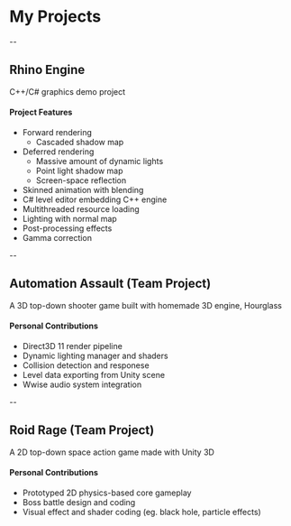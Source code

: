 # My Projects
--
## Rhino Engine
C++/C# graphics demo project
#### Project Features
* Forward rendering
  * Cascaded shadow map
* Deferred rendering
  * Massive amount of dynamic lights
  * Point light shadow map
  * Screen-space reflection
* Skinned animation with blending
* C# level editor embedding C++ engine
* Multithreaded resource loading
* Lighting with normal map
* Post-processing effects
* Gamma correction

--
## Automation Assault (Team Project)
A 3D top-down shooter game built with homemade 3D engine, Hourglass
#### Personal Contributions
* Direct3D 11 render pipeline
* Dynamic lighting manager and shaders
* Collision detection and responese
* Level data exporting from Unity scene
* Wwise audio system integration

--
## Roid Rage (Team Project)
A 2D top-down space action game made with Unity 3D
#### Personal Contributions
* Prototyped 2D physics-based core gameplay
* Boss battle design and coding
* Visual effect and shader coding (eg. black hole, particle effects)
